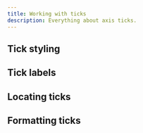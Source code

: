 ```yaml
---
title: Working with ticks
description: Everything about axis ticks. 
---
```


## Tick styling


## Tick labels


## Locating ticks


## Formatting ticks